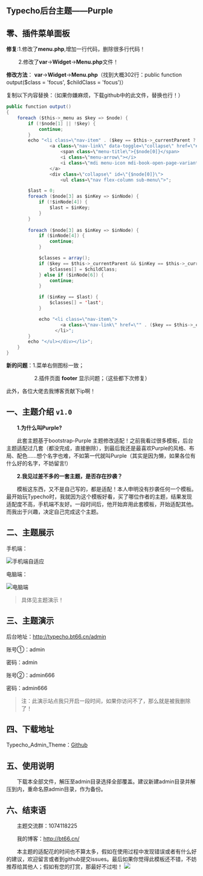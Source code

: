 ## Typecho后台主题——Purple

零、插件菜单面板
------

**修复**:1.修改了**menu.php**,增加一行代码，删除很多行代码！

&emsp;&emsp; 2.修改了**var**→**Widget**→**Menu.php**文件！

**修改方法**： **var**→**Widget**→**Menu.php**（找到大概302行：public function output($class = 'focus', $childClass = 'focus')）

复制以下内容替换：（如果你嫌麻烦，下载github中的此文件，替换也行！）

```java
public function output()
{
    foreach ($this->_menu as $key => $node) {
        if (!$node[1] || !$key) {
            continue;
        }
		echo "<li class=\"nav-item" . ($key == $this->_currentParent ? ' ' . $class : NULL) . "\">
				<a class=\"nav-link\" data-toggle=\"collapse\" href=\"#{$node[0]}\" aria-expanded=\"false\" aria-controls=\"{$node[0]}\">
					<span class=\"menu-title\">{$node[0]}</span>
					<i class=\"menu-arrow\"></i>
					<i class=\"mdi menu-icon mdi-book-open-page-variant\"></i>
				</a>
				<div class=\"collapse\" id=\"{$node[0]}\">
					<ul class=\"nav flex-column sub-menu\">";

        $last = 0;
        foreach ($node[3] as $inKey => $inNode) {
            if (!$inNode[4]) {
                $last = $inKey;
            }
        }
        
        foreach ($node[3] as $inKey => $inNode) {
            if ($inNode[4]) {
                continue;
            }

            $classes = array();
            if ($key == $this->_currentParent && $inKey == $this->_currentChild) {
                $classes[] = $childClass;
            } else if ($inNode[6]) {
                continue;
            }

            if ($inKey == $last) {
                $classes[] = 'last';
            }

			echo "<li class=\"nav-item\"> 
					<a class=\"nav-link\" href=\"" . ($key == $this->_currentParent && $inKey == $this->_currentChild ? $this->_currentUrl : $inNode[2]) . "\">{$inNode[0]}</a>
				  </li>";
        }
        echo "</ul></div></li>";
    }
}
```


**新的问题**：1.菜单右侧图标一致；

&emsp;&emsp; &emsp;&emsp;&emsp;2.插件页面 **footer** 显示问题；（这些都下次修复）

此外，各位大佬去我博客贡献下ip啊！

一、主题介绍 `v1.0`
------

&emsp;&emsp;**1.为什么叫Purple?**


&emsp;&emsp;此套主题基于bootstrap-Purple 主题修改适配！之前我看过很多模板，后台主题适配过几套（都没完成，直接删除），到最后我还是最喜欢Purple的风格、布局、配色......想个名字也难，不如第一代就叫Purple（其实是因为懒，如果各位有什么好的名字，不妨留言!）

&emsp;&emsp;**2.我见过差不多的一套主题，是否存在抄袭？**


&emsp;&emsp;模板这东西，又不是自己写的，都是适配！本人申明没有抄袭任何一个模板。最开始玩Typecho时，我就因为这个模板好看，买了哪位作者的主题，结果发现适配度不高，手机端不友好。一段时间后，他开始弃用此套模板，开始适配其他。而我出于兴趣，决定自己完成这个主题。

二、主题展示
------

手机端：

![手机端自适应](http://img.bt66.cn/blog3-1.png)

电脑端：

![电脑端](http://img.bt66.cn/blog3-2.png)



> 具体见主题演示！

三、主题演示
------

后台地址：http://typecho.bt66.cn/admin

账号①：admin

密码：admin

账号②：admin666

密码：admin666

> 注：此演示站点我只开启一段时间，如果你访问不了，那么就是被我删除了！


四、下载地址
------

Typecho_Admin_Theme：[Github](https://github.com/yn-zxj/Typecho_Admin_Theme)

五、使用说明
------

&emsp;&emsp;下载本全部文件，解压至admin目录选择全部覆盖。建议新建admin目录并解压到内，重命名原admin目录，作为备份。

六、结束语
-----
&emsp;&emsp;主题交流群：1074118225

&emsp;&emsp;我的博客：http://bt66.cn/

&emsp;&emsp;本主题的适配花的时间也不算太多，假如在使用过程中发现错误或者有什么好的建议，欢迎留言或者到github提交issues。最后如果你觉得此模板还不错，不妨推荐给其他人；假如有您的打赏，那最好不过啦！ 
![](http://img.bt66.cn/blogsk.png)